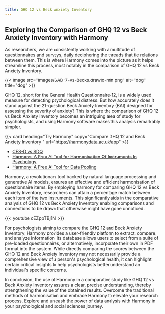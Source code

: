 ```yaml
---
title: GHQ 12 vs Beck Anxiety Inventory
---
```


## Exploring the Comparison of GHQ 12 vs Beck Anxiety Inventory with Harmony

As researchers, we are consistently working with a multitude of questionnaires and surveys, daily deciphering the threads that tie relations between them. This is where Harmony comes into the picture as it helps streamline this process, most notably in the comparison of GHQ 12 vs Beck Anxiety Inventory.

{{< image src="images/GAD-7-vs-Becks.drawio-min.png" alt="dog" title="dog" >}}

GHQ 12, short for the General Health Questionnaire-12, is a widely used measure for detecting psychological distress. But how accurately does it stand against the 21-question Beck Anxiety Inventory (BAI) designed for assessing the severity of anxiety? This is where the comparison of GHQ 12 vs Beck Anxiety Inventory becomes an intriguing area of study for psychologists, and using Harmony software makes this analysis remarkably simpler.

{{< card heading="Try Harmony" copy="Compare GHQ 12 and Beck Anxiety Inventory " url="https://harmonydata.ac.uk/app" >}}

* [CES-D vs SDQ](/ces-d-vs-sdq)
* [Harmony: A Free AI Tool for Harmonisation Of Instruments In Psychology](/item-harmonisation/harmony-a-free-ai-tool-for-harmonisation-of-instruments-in-psychology)
* [Harmony: A Free AI Tool for Data Pooling](/item-harmonisation/harmony-a-free-ai-tool-for-data-pooling)

Harmony, a revolutionary tool backed by natural language processing and generative AI models, ensures an effective and efficient harmonisation of questionnaire items. By employing harmony for comparing GHQ 12 vs Beck Anxiety Inventory, researchers can attain a percentage match between each item of the two instruments. This significantly aids in the comparative analysis of GHQ 12 vs Beck Anxiety Inventory enabling comparisons and connections to be drawn that otherwise might have gone unnoticed.

{{< youtube cEZppTBj1NI >}}

For psychologists aiming to compare the GHQ 12 and Beck Anxiety Inventory, Harmony provides a user-friendly platform to extract, compare, and analyze information. Its database allows users to select from a suite of pre-loaded questionnaires, or alternatively, incorporate their own in PDF format into the system. While directly comparing the scores between the GHQ 12 and Beck Anxiety Inventory may not necessarily provide a comprehensive view of a person's psychological health, it can highlight certain critical insights to help psychologists better understand an individual's specific concerns.

In conclusion, the use of Harmony in a comparative study like GHQ 12 vs Beck Anxiety Inventory assures a clear, precise understanding, thereby strengthening the value of the obtained results. Overcome the traditional methods of harmonisation and embrace Harmony to elevate your research process. Explore and unleash the power of data analysis with Harmony in your psychological and social sciences journey.
